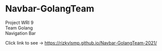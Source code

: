 # Navbar-GolangTeam
Project WRI 9 <br>
Team Golang <br>
Navigation Bar <br>

Click link to see -> https://rizkylsmp.github.io/Navbar-GolangTeam-2021/
